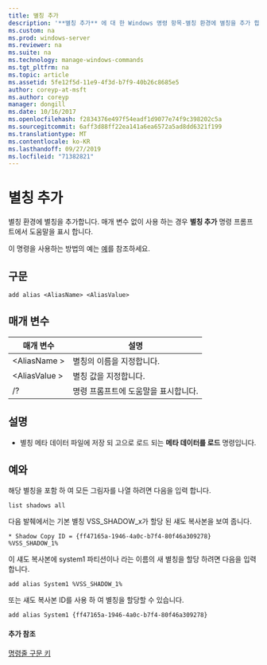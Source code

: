 ```yaml
---
title: 별칭 추가
description: '**별칭 추가** 에 대 한 Windows 명령 항목-별칭 환경에 별칭을 추가 합니다.'
ms.custom: na
ms.prod: windows-server
ms.reviewer: na
ms.suite: na
ms.technology: manage-windows-commands
ms.tgt_pltfrm: na
ms.topic: article
ms.assetid: 5fe12f5d-11e9-4f3d-b7f9-40b26c8685e5
author: coreyp-at-msft
ms.author: coreyp
manager: dongill
ms.date: 10/16/2017
ms.openlocfilehash: f2834376e497f54eadf1d9077e74f9c398202c5a
ms.sourcegitcommit: 6aff3d88ff22ea141a6ea6572a5ad8dd6321f199
ms.translationtype: MT
ms.contentlocale: ko-KR
ms.lasthandoff: 09/27/2019
ms.locfileid: "71382821"
---
```

# <a name="add-alias"></a>별칭 추가



별칭 환경에 별칭을 추가합니다. 매개 변수 없이 사용 하는 경우 **별칭 추가** 명령 프롬프트에서 도움말을 표시 합니다.

이 명령을 사용하는 방법의 예는 [예](#BKMK_examples)를 참조하세요.

## <a name="syntax"></a>구문

```
add alias <AliasName> <AliasValue>
```

## <a name="parameters"></a>매개 변수

|매개 변수|설명|
|---------|-----------|
|\<AliasName >|별칭의 이름을 지정합니다.|
|\<AliasValue >|별칭 값을 지정합니다.|
|/?|명령 프롬프트에 도움말을 표시합니다.|

## <a name="remarks"></a>설명

-   별칭 메타 데이터 파일에 저장 되 고으로 로드 되는 **메타 데이터를 로드** 명령입니다.

## <a name="BKMK_examples"></a>예와

해당 별칭을 포함 하 여 모든 그림자를 나열 하려면 다음을 입력 합니다.
```
list shadows all
```
다음 발췌에서는 기본 별칭 VSS_SHADOW_x가 할당 된 섀도 복사본을 보여 줍니다.
```
* Shadow Copy ID = {ff47165a-1946-4a0c-b7f4-80f46a309278}
%VSS_SHADOW_1%
```
이 섀도 복사본에 system1 파티션이나 라는 이름의 새 별칭을 할당 하려면 다음을 입력 합니다.
```
add alias System1 %VSS_SHADOW_1%
```
또는 섀도 복사본 ID를 사용 하 여 별칭을 할당할 수 있습니다.
```
add alias System1 {ff47165a-1946-4a0c-b7f4-80f46a309278}
```

#### <a name="additional-references"></a>추가 참조

[명령줄 구문 키](command-line-syntax-key.md)